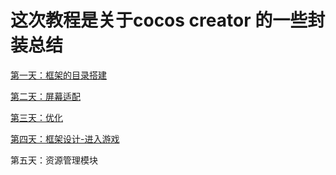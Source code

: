 # 这次教程是关于cocos creator 的一些封装总结

[第一天：框架的目录搭建](https://www.cnblogs.com/xiaoxiong1986/p/14090829.html)

[第二天：屏幕适配](https://github.com/sanzhixiong1986/cccMVC/blob/main/README1.md)

[第三天：优化](https://github.com/sanzhixiong1986/cccMVC/blob/main/README2.md)

[第四天：框架设计-进入游戏](https://github.com/sanzhixiong1986/cccMVC/blob/main/README3.md)

第五天：资源管理模块

